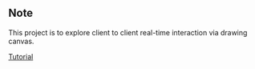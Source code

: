 ## Note

This project is to explore client to client real-time interaction via drawing canvas.

[Tutorial](https://getstream.io/blog/collaborative-nextjs-whiteboard/#setting-up-your-video-project)
